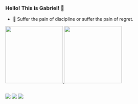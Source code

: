 ### Hello! This is Gabriel! 🤠

- 🌱 Suffer the pain of discipline or suffer the pain of regret.

<div>
  <a href="https://github.com/gabrieldossant">
  <img height="180em" src="https://github-readme-stats.vercel.app/api?username=gabrieldossant&show_icons=false&theme=dark&include_all_commits=true&count_private=true"/>
  <img height="180em" src="https://github-readme-stats.vercel.app/api/top-langs/?username=gabrieldossant&layout=compact&langs_count=16&theme=dark"/>
</div>
  
##
  
<div>
  <a href = "gabrieldossantossilva69@gmail.com"><img src="https://img.shields.io/badge/Gmail-D14836?style=for-the-badge&logo=gmail&logoColor=white" target="_blank"></a>
  <a href="https://www.linkedin.com/in/gabriel-dos--santos/" target="_blank"><img src="https://img.shields.io/badge/-LinkedIn-%230077B5?style=for-the-badge&logo=linkedin&logoColor=white" target="_blank"></a> 
  <a href="https://linktr.ee/gabrielsss" target="_blank"><img src="https://img.shields.io/badge/linktree-39E09B?style=for-the-badge&logo=linktree&logoColor=white" target="_blank"></a>
</div>
